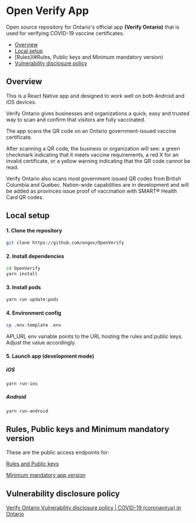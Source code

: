 # Open Verify App 

Open source repository for Ontario's official app **(Verify Ontario)** that is used for verifying COVID-19 vaccine certificates.
- [Overview](#overview)
- [Local setup](#local-setup)
- [Rules](#Rules, Public keys and Minimum mandatory version)
- [Vulnerability disclosure policy](#vulnerability-disclosure-policy)

## Overview
This is a React Native app and designed to work well on both Android and iOS devices. 

Verify Ontario gives businesses and organizations a quick, easy and trusted way to scan and confirm that visitors are fully vaccinated. 

The app scans the QR code on an Ontario government-issued vaccine certificate.  

After scanning a QR code, the business or organization will see: a green checkmark indicating that it meets vaccine requirements, a red X for an invalid certificate, or a yellow warning indicating that the QR code cannot be read. 

Verify Ontario also scans most government issued QR codes from British Columbia and Québec. Nation-wide capabilities are in development and will be added as provinces issue proof of vaccination with SMART® Health Card QR codes. 


## Local setup

#### 1. Clone the repository

```bash
git clone https://github.com/ongov/OpenVerify
```

#### 2. Install dependencies

```bash
cd OpenVerify
yarn install
```

#### 3. Install pods

```bash
yarn run update:pods
```

#### 4. Environment config

```bash
cp .env.template .env
```
API_URL env variable points to the URL hosting the rules and public keys. Adjust the value accordingly.

#### 5. Launch app (development mode)

##### iOS

```bash
yarn run-ios
```
##### Android

```bash
yarn run-android
```

## Rules, Public keys and Minimum mandatory version

These are the public access endpoints for:

[Rules and Public keys](https://files.ontario.ca/apps/verify/verifyRulesetON.json)

[Minimum mandatory app version](https://files.ontario.ca/apps/verify/minimumVersion.json)

## Vulnerability disclosure policy

[Verify Ontario Vulnerability disclosure policy | COVID-19 (coronavirus) in Ontario](https://covid-19.ontario.ca/verify-vulnerability-disclosure)
